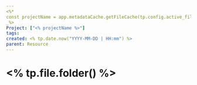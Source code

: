 ```yaml
---
<%* 
const projectName = app.metadataCache.getFileCache(tp.config.active_file)?.frontmatter?.Project;
_%>
Project: ["<% projectName %>"]
tags: 
created: <% tp.date.now("YYYY-MM-DD | HH:mm") %>
parent: Resource
---
```

# <% tp.file.folder() %>